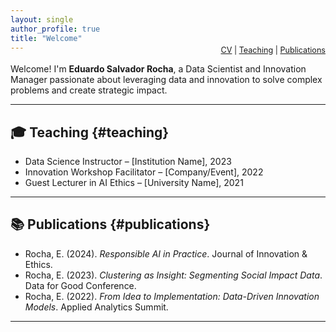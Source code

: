 ```yaml
---
layout: single
author_profile: true
title: "Welcome"
---
```


<div style="text-align: right; font-size: 0.9em; margin-top: -2em;">
  <a href="assets/files/CV_Eduardo_Salvador_Rocha.docx">CV</a> |
  <a href="#teaching">Teaching</a> |
  <a href="#publications">Publications</a>
</div>

Welcome! I'm **Eduardo Salvador Rocha**, a Data Scientist and Innovation Manager passionate about leveraging data and innovation to solve complex problems and create strategic impact.

---

## 🎓 Teaching {#teaching}

- Data Science Instructor – [Institution Name], 2023  
- Innovation Workshop Facilitator – [Company/Event], 2022  
- Guest Lecturer in AI Ethics – [University Name], 2021  

---

## 📚 Publications {#publications}

- Rocha, E. (2024). *Responsible AI in Practice*. Journal of Innovation & Ethics.  
- Rocha, E. (2023). *Clustering as Insight: Segmenting Social Impact Data*. Data for Good Conference.  
- Rocha, E. (2022). *From Idea to Implementation: Data-Driven Innovation Models*. Applied Analytics Summit.  

---
